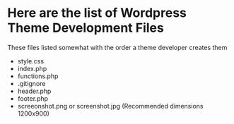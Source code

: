 # Here are the list of Wordpress Theme Development Files
These files listed somewhat with the order a theme developer creates them
- style.css
- index.php
- functions.php
- .gitignore
- header.php
- footer.php
- screeonshot.png or screenshot.jpg (Recommended dimensions 1200x900)